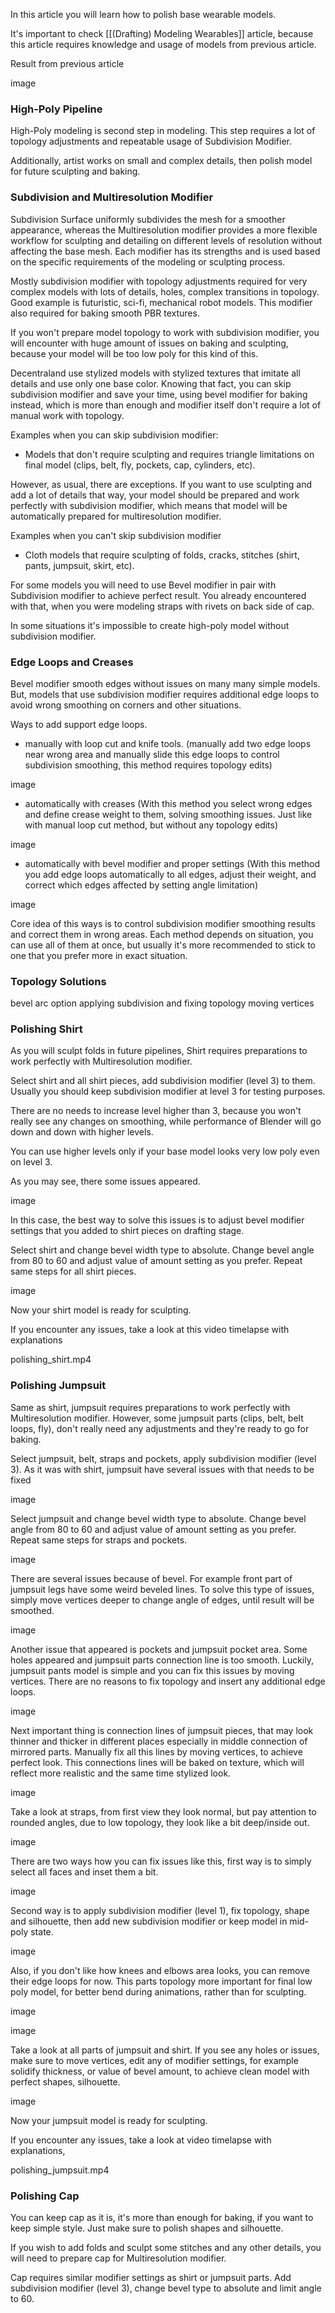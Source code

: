 In this article you will learn how to polish base wearable models. 

It's important to check [[(Drafting) Modeling Wearables]] article, because this article requires knowledge and usage of models from previous article. 

Result from previous article

image

### High-Poly Pipeline
High-Poly modeling is second step in modeling. This step requires a lot of topology adjustments and repeatable usage of Subdivision Modifier.

Additionally, artist works on small and complex details, then polish model for future sculpting and baking. 

### Subdivision and Multiresolution Modifier 
Subdivision Surface uniformly subdivides the mesh for a smoother appearance, whereas the Multiresolution modifier provides a more flexible workflow for sculpting and detailing on different levels of resolution without affecting the base mesh. Each modifier has its strengths and is used based on the specific requirements of the modeling or sculpting process.

Mostly subdivision modifier with topology adjustments required for very complex models with lots of details, holes, complex transitions in topology. Good example is futuristic, sci-fi, mechanical robot models. This modifier also required for baking smooth PBR textures.

If you won't prepare model topology to work with subdivision modifier, you will encounter with huge amount of issues on baking and sculpting, because your model will be too low poly for this kind of this. 

Decentraland use stylized models with stylized textures that imitate all details and use only one base color. Knowing that fact, you can skip subdivision modifier and save your time, using bevel modifier for baking instead, which is more than enough and modifier itself don't require a lot of manual work with topology. 

Examples when you can skip subdivision modifier:

- Models that don't require sculpting and requires triangle limitations on final model (clips, belt, fly, pockets, cap, cylinders, etc).

However, as usual, there are exceptions. If you want to use sculpting and add a lot of details that way, your model should be prepared and work perfectly with subdivision modifier, which means that model will be automatically prepared for multiresolution modifier. 

Examples when you can't skip subdivision modifier
- Cloth models that require sculpting of folds, cracks, stitches (shirt, pants, jumpsuit, skirt, etc).

For some models you will need to use Bevel modifier in pair with Subdivision modifier to achieve perfect result. You already encountered with that, when you were modeling straps with rivets on back side of cap.

In some situations it's impossible to create high-poly model without subdivision modifier. 

### Edge Loops and Creases 
Bevel modifier smooth edges without issues on many many simple models. But, models that use subdivision modifier requires additional edge loops to avoid wrong smoothing on corners and other situations. 

Ways to add support edge loops. 
- manually with loop cut and knife tools. (manually add two edge loops near  wrong area and manually slide this edge loops to control subdivision smoothing, this method requires topology edits)

image

- automatically with creases (With this method you select wrong edges and define crease weight to them, solving smoothing issues. Just like with manual loop cut method, but without any topology edits)

image

- automatically with bevel modifier and proper settings (With this method you add edge loops automatically to all edges, adjust their weight, and correct which edges affected by setting angle limitation)

image

Core idea of this ways is to control subdivision modifier smoothing results and correct them in wrong areas. Each method depends on situation, you can use all of them at once, but usually it's more recommended to stick to one that you prefer more in exact situation. 

### Topology Solutions

bevel arc option
applying subdivision and fixing topology
moving vertices

### Polishing Shirt
As you will sculpt folds in future pipelines, Shirt requires preparations to work perfectly with Multiresolution modifier.

Select shirt and all shirt pieces, add subdivision modifier (level 3) to them. Usually you should keep subdivision modifier at level 3 for testing purposes. 

There are no needs to increase level higher than 3, because you won't really see any changes on smoothing, while performance of Blender will go down and down with higher levels. 

You can use higher levels only if your base model looks very low poly even on level 3.

As you may see, there some issues appeared.

image

In this case, the best way to solve this issues is to adjust bevel modifier settings that you added to shirt pieces on drafting stage.

Select shirt and change bevel width type to absolute. Change bevel angle from 80 to 60 and adjust value of amount setting as you prefer. Repeat same steps for all shirt pieces. 

image

Now your shirt model is ready for sculpting. 

If you encounter any issues, take a look at this video timelapse with explanations

polishing_shirt.mp4

### Polishing Jumpsuit
Same as shirt, jumpsuit requires preparations to work perfectly with Multiresolution modifier. However, some jumpsuit parts (clips, belt, belt loops, fly), don't really need any adjustments and they're ready to go for baking. 

Select jumpsuit, belt, straps and pockets, apply subdivision modifier (level 3). As it was with shirt, jumpsuit have several issues with that needs to be fixed

image

Select jumpsuit and change bevel width type to absolute. Change bevel angle from 80 to 60 and adjust value of amount setting as you prefer. Repeat same steps for straps and pockets. 

image

There are several issues because of bevel. For example front part of jumpsuit legs have some weird beveled lines. To solve this type of issues, simply move vertices deeper to change angle of edges, until result will be smoothed. 

image

Another issue that appeared is pockets and jumpsuit pocket area. Some holes appeared and jumpsuit parts connection line is too smooth. Luckily, jumpsuit pants model is simple and you can fix this issues by moving vertices. There are no reasons to fix topology and insert any additional edge loops.

image

Next important thing is connection lines of jumpsuit pieces, that may look thinner and thicker in different places especially in middle connection of mirrored parts. Manually fix all this lines by moving vertices, to achieve perfect look. This connections lines will be baked on texture, which will reflect more realistic and the same time stylized look.

image

Take a look at straps, from first view they look normal, but pay attention to rounded angles, due to low topology, they look like a bit deep/inside out. 

image

There are two ways how you can fix issues like this, first way is to simply select all faces and inset them a bit.

image

Second way is to apply subdivision modifier (level 1), fix topology, shape and silhouette, then add new subdivision modifier or keep model in mid-poly state. 

image

Also, if you don't like how knees and elbows area looks, you can remove their edge loops for now. This parts topology more important for final low poly model, for better bend during animations, rather than for sculpting.

image

image

Take a look at all parts of jumpsuit and shirt. If you see any holes or issues, make sure to move vertices, edit any of modifier settings, for example solidify thickness, or value of bevel amount, to achieve clean model with perfect shapes, silhouette.

image

Now your jumpsuit model is ready for sculpting.

If you encounter any issues, take a look at video timelapse with explanations,

polishing_jumpsuit.mp4


### Polishing Cap
You can keep cap as it is, it's more than enough for baking, if you want to keep simple style. Just make sure to polish shapes and silhouette.

If you wish to add folds and sculpt some stitches and any other details, you will need to prepare cap for Multiresolution modifier.

Cap requires similar modifier settings as shirt or jumpsuit parts. Add subdivision modifier (level 3), change bevel type to absolute and limit angle to 60.

